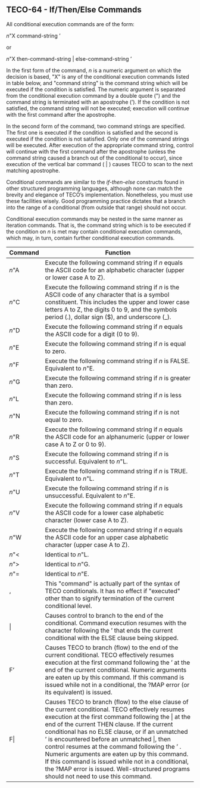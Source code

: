 ## TECO-64 - If/Then/Else Commands

All conditional execution commands are of the form:

*n*"X command-string ’

or

*n*"X then-command-string | else-command-string ’

In the first form of the command, *n* is a numeric argument on which the
decision is based, "X" is any of the conditional execution commands listed
in table below, and "command string" is the command string which will be
executed if the condition is satisfied. The numeric argument is separated
from the conditional execution command by a double quote (") and the
command string is terminated with an apostrophe (’). If the condition
is not satisfied, the command string will not be executed; execution
will continue with the first command after the apostrophe.

In the second form of the command, two command strings are specified. The
first one is executed if the condition is satisfied and the second is
executed if the condition is not satisfied. Only one of the command
strings will be executed. After execution of the appropriate command
string, control will continue with the first command after the apostrophe
(unless the command string caused a branch out of the conditional to occur),
since execution of the vertical bar command ( | ) causes TECO to scan to
the next matching apostrophe.

Conditional commands are similar to the *if-then-else* constructs found
in other structured programming languages, although none can match
the brevity and elegance of TECO’s implementation. Nonetheless, you must
use these facilities wisely. Good programming practice dictates that a
branch into the range of a conditional (from outside that range) should
not occur.

Conditional execution commands may be nested in the same manner as
iteration commands. That is, the command string which is to be executed
if the condition on *n* is met may contain conditional execution commands,
which may, in turn, contain further conditional execution commands.

| Command | Function |
| ------- | -------- |
| *n*"A   | Execute the following command string if *n* equals the ASCII code for an alphabetic character (upper or lower case A to Z). |
| *n*"C   | Execute the following command string if *n* is the ASCII code of any character that is a symbol constituent. This includes the upper and lower case letters A to Z, the digits 0 to 9, and the symbols period (.), dollar sign ($), and underscore (_). |
| *n*"D   | Execute the following command string if *n* equals the ASCII code for a digit (0 to 9). |
| *n*"E   | Execute the following command string if *n* is equal to zero. |
| *n*"F   | Execute the following command string if *n* is FALSE. Equivalent to *n*"E. |
| *n*"G   | Execute the following command string if *n* is greater than zero.
| *n*"L   | Execute the following command string if *n* is less than zero.
| *n*"N   | Execute the following command string if *n* is not equal to zero.
| *n*"R   | Execute the following command string if *n* equals the ASCII code for an alphanumeric (upper or lower case A to Z or 0 to 9). |
| *n*"S   | Execute the following command string if *n* is successful. Equivalent to *n*"L. |
| *n*"T   | Execute the following command string if *n* is TRUE. Equivalent to *n*"L. |
| *n*"U   | Execute the following command string if *n* is unsuccessful. Equivalent to *n*"E. |
| *n*"V   | Execute the following command string if *n* equals the ASCII code for a lower case alphabetic character (lower case A to Z). |
| *n*"W   | Execute the following command string if *n* equals the ASCII code for an upper case alphabetic character (upper case A to Z). |
| *n*"<   | Identical to *n*"L. |
| *n*">   | Identical to *n*"G. |
| *n*"=   | Identical to *n*"E. |
| ’ | This "command" is actually part of the syntax of TECO conditionals. It has no effect if "executed" other than to signify termination of the current conditional level. |
| \| | Causes control to branch to the end of the conditional. Command execution resumes with the character following the ’ that ends the current conditional with the ELSE clause being skipped. |
| F’ | Causes TECO to branch (flow) to the end of the current conditional. TECO effectively resumes execution at the first command following the ’ at the end of the current conditional. Numeric arguments are eaten up by this command. If this command is issued while not in a conditional, the ?MAP error (or its equivalent) is issued. |
| F\| | Causes TECO to branch (flow) to the else clause of the current conditional. TECO effectively resumes execution at the first command following the \| at the end of the current THEN clause. If the current conditional has no ELSE clause, or if an unmatched ’ is encountered before an unmatched \|,  then control resumes at the command following the ’ . Numeric arguments are eaten up by this command. If this command is issued while not in a conditional, the ?MAP error is issued. Well-structured programs should not need to use this command. |

